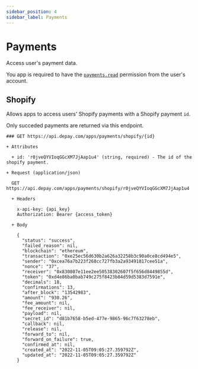 ```yaml
---
sidebar_position: 4
sidebar_label: Payments
---
```


# Payments

Access user's payment data.

You app is required to have the [`payments.read`](/docs/apps/user-authentication#paymentsread) permission from the user's account.

## Shopify

Allows apps to access users' Shopify payments with a Shopify payment `id`.

Only succeded payments are returned via this endpoint.

```apib
### GET https://api.depay.com/apps/payments/shopify/{id}

+ Attributes
  
  + id: 'r0jveQYVIoqGGcXM7JjAap1u4' (string, required) - The id of the shopify payment.

+ Request (application/json)
  
  GET https://api.depay.com/apps/payments/shopify/r0jveQYVIoqGGcXM7JjAap1u4

  + Headers

    x-api-key: {api_key}
    Authorization: Bearer {access_token}
  
  + Body
  
    {
      "status": "success",
      "failed_reason": nil,
      "blockchain": "ethereum",
      "transaction": "0xe25ec56d630b2a626a32258b3c90a0ce8cd494e5",
      "sender": "0xcea76a7b223f268cc727fb3a2a93491817cee51a",
      "nonce": "37",
      "receiver": "0x830807e11ee2ee50538302607f5f656d8449855d",
      "token": "0xd4e86ba0bab749c275f8423b84d59d5383d7591e",
      "decimals": 18,
      "confirmations": 13,
      "after_block": "13542983",
      "amount": "930.26",
      "fee_amount": nil,
      "fee_receiver": nil,
      "payload": nil,
      "secret_id": "d81b7658-b5ed-477e-9865-96c7f63278eb",
      "callback": nil,
      "release": nil,
      "forward_to": nil,
      "forward_on_failure": true,
      "confirmed_at": nil,
      "created_at": "2022-11-05T09:05:27.359792Z",
      "updated_at": "2022-11-05T09:05:27.359792Z"
    }
```


